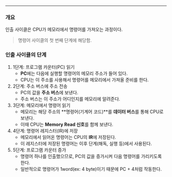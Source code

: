
---

### 개요

인출 사이클은 CPU가 메모리에서 명령어를 가져오는 과정이다.

> 명령어 사이클의 첫 번째 단계에 해당함.


### 인출 사이클의 단계

1. 1단계: 프로그램 카운터(PC) 읽기
	- **PC**에는 다음에 실행할 명령어의 메모리 주소가 들어 있다.
	- CPU는 이 주소를 사용해서 명령어를 메모리에서 가져올 준비를 한다.
2. 2단계: 주소 버스에 주소 전송
	- PC의 값을 **주소 버스**에 보낸다.
	- 주소 버스는 이 주소가 어디인지를 메모리에 알려준다.
3. 3단계: 메모리에서 명령어 읽기
	- 메모리는 해당 주소의 **명령어(기계어 코드)**를 **데이터 버스**를 통해 CPU로 보낸다.
	- 이때 CPU는 **Memory Read 신호**를 함께 보낸다.
4. 4단계: 명령어 레지스터(IR)에 저장
	- 메모리에서 읽어온 명령어는 CPU의 **IR**에 저장된다.
	- 이 레지스터에 저장된 명령어는 이후 단계(해독, 실행 등)에서 사용된다.
5. 5단계: 프로그램 카운터 증가
	- 명령어 하나를 인출했으므로, PC의 값을 증가시켜 다음 명령어를 가리키도록 한다.
	- 일반적으로 명령어가 1word(ex: 4 byte)이기 때문에 PC + 4처럼 작동한다.